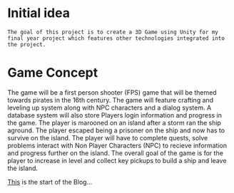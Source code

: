 # Initial idea 
	The goal of this project is to create a 3D Game using Unity for my final year project which features other technologies integrated into the project.
	
# Game Concept
The game will be a first person shooter (FPS) game that will be themed towards pirates in the 16th century. The game will feature crafting and leveling up system along with NPC characters and a dialog system. A database system will also store Players login information and progress in the game.
The player is marooned on an island after a storm ran the ship aground. The player escaped being a prisoner on the ship and now has to survive on the island. The player will have to complete quests, solve problems interact with Non Player Characters (NPC) to recieve information and progress further on the island. The overall goal of the game is for the player to increase in level and collect key pickups to build a ship and leave the island.
 <!-- pirate male or female stranded on island
3 travels to pirate colony
4 joins pirate fleet in nassau
5 fights against authorities and privateers
6 becomes an outlaw 
7 captured and forgotte to history. -->
[This](?pageTwo) is the start of the Blog...
<!-- [helper page](?test) -->
		
